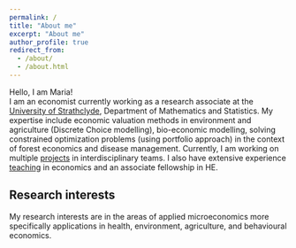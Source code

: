 ```yaml
---
permalink: /
title: "About me"
excerpt: "About me"
author_profile: true
redirect_from: 
  - /about/
  - /about.html
---
```


Hello, I am Maria!
<br>
I am an economist currently working as a research associate at the [University of Strathclyde](https://www.strath.ac.uk/), Department of Mathematics and Statistics. My expertise include economic valuation methods in environment and agriculture (Discrete Choice modelling), bio-economic modelling, solving constrained optimization problems (using portfolio approach) in the context of forest economics and disease management. Currently, I am working on multiple [projects](https://mariasuerod.github.io/portfolio/) in interdisciplinary teams. I also have extensive experience [teaching](https://mariasuerod.github.io/teaching/) in economics and an associate fellowship in HE.
<br>

## Research interests

My research interests are in the areas of applied microeconomics more specifically applications in health, environment, agriculture, and behavioural economics.
